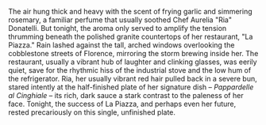 The air hung thick and heavy with the scent of frying garlic and simmering rosemary, a familiar perfume that usually soothed Chef Aurelia "Ria" Donatelli. But tonight, the aroma only served to amplify the tension thrumming beneath the polished granite countertops of her restaurant, "La Piazza."  Rain lashed against the tall, arched windows overlooking the cobblestone streets of Florence, mirroring the storm brewing inside her.  The restaurant, usually a vibrant hub of laughter and clinking glasses, was eerily quiet, save for the rhythmic hiss of the industrial stove and the low hum of the refrigerator. Ria, her usually vibrant red hair pulled back in a severe bun, stared intently at the half-finished plate of her signature dish –  *Pappardelle al Cinghiale* – its rich, dark sauce a stark contrast to the paleness of her face.  Tonight, the success of La Piazza, and perhaps even her future, rested precariously on this single, unfinished plate.
